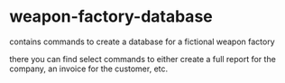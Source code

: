 # weapon-factory-database
contains commands to create a database for a fictional weapon factory

there you can find select commands to either create a full report for the company, an invoice for the customer, etc.
